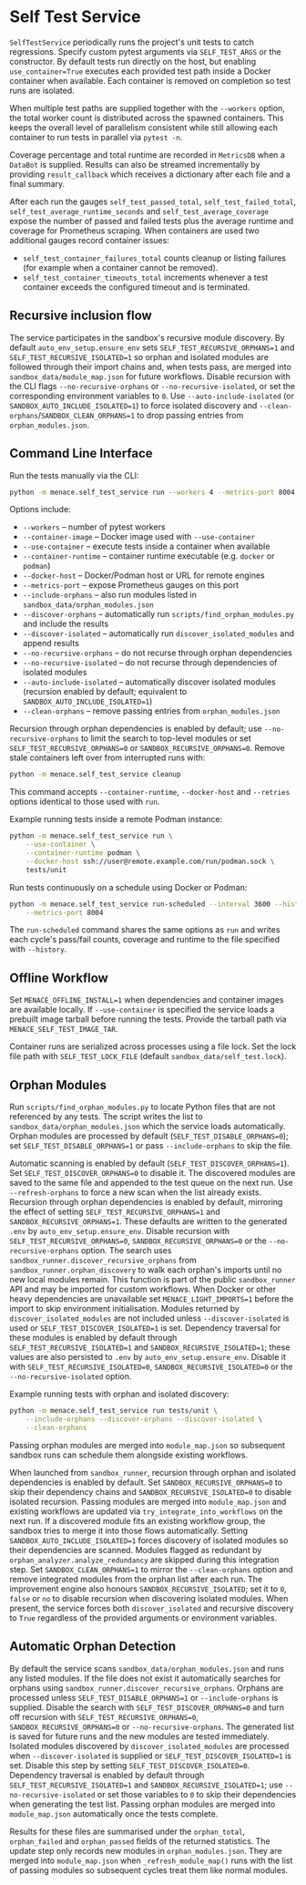 # Self Test Service

`SelfTestService` periodically runs the project's unit tests to catch regressions.
Specify custom pytest arguments via `SELF_TEST_ARGS` or the constructor. By
default tests run directly on the host, but enabling `use_container=True`
executes each provided test path inside a Docker container when available. Each
container is removed on completion so test runs are isolated.

When multiple test paths are supplied together with the `--workers` option,
the total worker count is distributed across the spawned containers.  This
keeps the overall level of parallelism consistent while still allowing each
container to run tests in parallel via `pytest -n`.

Coverage percentage and total runtime are recorded in `MetricsDB` when a
`DataBot` is supplied. Results can also be streamed incrementally by providing
`result_callback` which receives a dictionary after each file and a final
summary.

After each run the gauges `self_test_passed_total`, `self_test_failed_total`,
`self_test_average_runtime_seconds` and `self_test_average_coverage` expose the
number of passed and failed tests plus the average runtime and coverage for
Prometheus scraping. When containers are used two additional gauges record
container issues:

- `self_test_container_failures_total` counts cleanup or listing failures
  (for example when a container cannot be removed).
- `self_test_container_timeouts_total` increments whenever a test container
    exceeds the configured timeout and is terminated.

## Recursive inclusion flow

The service participates in the sandbox's recursive module discovery. By
default `auto_env_setup.ensure_env` sets `SELF_TEST_RECURSIVE_ORPHANS=1` and
`SELF_TEST_RECURSIVE_ISOLATED=1` so orphan and isolated modules are followed
through their import chains and, when tests pass, are merged into
`sandbox_data/module_map.json` for future workflows. Disable recursion with the
CLI flags `--no-recursive-orphans` or `--no-recursive-isolated`, or set the
corresponding environment variables to `0`. Use `--auto-include-isolated`
(or `SANDBOX_AUTO_INCLUDE_ISOLATED=1`) to force isolated discovery and
`--clean-orphans`/`SANDBOX_CLEAN_ORPHANS=1` to drop passing entries from
`orphan_modules.json`.

## Command Line Interface

Run the tests manually via the CLI:

```bash
python -m menace.self_test_service run --workers 4 --metrics-port 8004 tests/unit
```

Options include:

- `--workers` – number of pytest workers
- `--container-image` – Docker image used with `--use-container`
- `--use-container` – execute tests inside a container when available
- `--container-runtime` – container runtime executable (e.g. `docker` or `podman`)
- `--docker-host` – Docker/Podman host or URL for remote engines
- `--metrics-port` – expose Prometheus gauges on this port
- `--include-orphans` – also run modules listed in `sandbox_data/orphan_modules.json`
- `--discover-orphans` – automatically run `scripts/find_orphan_modules.py` and include the results
- `--discover-isolated` – automatically run `discover_isolated_modules` and append results
- `--no-recursive-orphans` – do not recurse through orphan dependencies
- `--no-recursive-isolated` – do not recurse through dependencies of isolated modules
- `--auto-include-isolated` – automatically discover isolated modules (recursion enabled by default; equivalent to `SANDBOX_AUTO_INCLUDE_ISOLATED=1`)
- `--clean-orphans` – remove passing entries from `orphan_modules.json`

Recursion through orphan dependencies is enabled by default; use
`--no-recursive-orphans` to limit the search to top-level modules or set
`SELF_TEST_RECURSIVE_ORPHANS=0` or `SANDBOX_RECURSIVE_ORPHANS=0`.
Remove stale containers left over from interrupted runs with:

```bash
python -m menace.self_test_service cleanup
```

This command accepts `--container-runtime`, `--docker-host` and `--retries`
options identical to those used with `run`.

Example running tests inside a remote Podman instance:

```bash
python -m menace.self_test_service run \
    --use-container \
    --container-runtime podman \
    --docker-host ssh://user@remote.example.com/run/podman.sock \
    tests/unit
```

Run tests continuously on a schedule using Docker or Podman:

```bash
python -m menace.self_test_service run-scheduled --interval 3600 --history test_history.json \
    --metrics-port 8004
```

The `run-scheduled` command shares the same options as `run` and writes each
cycle's pass/fail counts, coverage and runtime to the file specified with
`--history`.

## Offline Workflow

Set `MENACE_OFFLINE_INSTALL=1` when dependencies and container images are
available locally.  If `--use-container` is specified the service loads a
prebuilt image tarball before running the tests.  Provide the tarball path via
`MENACE_SELF_TEST_IMAGE_TAR`.

Container runs are serialized across processes using a file lock. Set the lock
file path with `SELF_TEST_LOCK_FILE` (default `sandbox_data/self_test.lock`).

## Orphan Modules

Run `scripts/find_orphan_modules.py` to locate Python files that are not
referenced by any tests. The script writes the list to
`sandbox_data/orphan_modules.json` which the service loads automatically. Orphan
modules are processed by default (`SELF_TEST_DISABLE_ORPHANS=0`); set
`SELF_TEST_DISABLE_ORPHANS=1` or pass `--include-orphans` to skip the file.

Automatic scanning is enabled by default (`SELF_TEST_DISCOVER_ORPHANS=1`). Set
`SELF_TEST_DISCOVER_ORPHANS=0` to disable it. The discovered modules are saved to the
same file and appended to the test queue on the next run. Use `--refresh-orphans`
to force a new scan when the list already exists. Recursion through orphan
dependencies is enabled by default, mirroring the effect of setting
`SELF_TEST_RECURSIVE_ORPHANS=1` and `SANDBOX_RECURSIVE_ORPHANS=1`. These defaults
are written to the generated `.env` by `auto_env_setup.ensure_env`. Disable
recursion with `SELF_TEST_RECURSIVE_ORPHANS=0`, `SANDBOX_RECURSIVE_ORPHANS=0`
or the `--no-recursive-orphans` option. The search uses
`sandbox_runner.discover_recursive_orphans` from `sandbox_runner.orphan_discovery`
to walk each orphan's imports until no new local modules remain. This function
is part of the public `sandbox_runner` API and may be imported for custom
workflows. When Docker or other heavy dependencies are unavailable set
`MENACE_LIGHT_IMPORTS=1` before the import to skip environment
initialisation. Modules returned by `discover_isolated_modules` are not included
unless `--discover-isolated` is used or `SELF_TEST_DISCOVER_ISOLATED=1` is set.
Dependency traversal for these modules is enabled by default through `SELF_TEST_RECURSIVE_ISOLATED=1` and
`SANDBOX_RECURSIVE_ISOLATED=1`; these values are also persisted to `.env` by
`auto_env_setup.ensure_env`. Disable it with `SELF_TEST_RECURSIVE_ISOLATED=0`,
`SANDBOX_RECURSIVE_ISOLATED=0` or the `--no-recursive-isolated` option.

Example running tests with orphan and isolated discovery:

```bash
python -m menace.self_test_service run tests/unit \
    --include-orphans --discover-orphans --discover-isolated \
    --clean-orphans
```

Passing orphan modules are merged into `module_map.json` so subsequent sandbox
runs can schedule them alongside existing workflows.

When launched from `sandbox_runner`, recursion through orphan and isolated
dependencies is enabled by default. Set `SANDBOX_RECURSIVE_ORPHANS=0` to skip
their dependency chains and `SANDBOX_RECURSIVE_ISOLATED=0` to disable isolated
recursion. Passing modules
are merged into `module_map.json` and existing workflows are updated via
`try_integrate_into_workflows` on the next run. If a discovered module fits an existing
workflow group, the sandbox tries to merge it into those flows automatically.
Setting `SANDBOX_AUTO_INCLUDE_ISOLATED=1` forces discovery of isolated modules
so their dependencies are scanned.
Modules flagged as redundant by `orphan_analyzer.analyze_redundancy` are skipped
during this integration step.
Set `SANDBOX_CLEAN_ORPHANS=1` to mirror the `--clean-orphans` option and remove
integrated modules from the orphan list after each run. The improvement engine
also honours `SANDBOX_RECURSIVE_ISOLATED`; set it to `0`, `false` or `no` to
disable recursion when discovering isolated modules. When present, the service
forces both `discover_isolated` and recursive discovery to `True` regardless of
the provided arguments or environment variables.

## Automatic Orphan Detection

By default the service scans `sandbox_data/orphan_modules.json` and runs any
listed modules. If the file does not exist it automatically searches for orphans
using `sandbox_runner.discover_recursive_orphans`. Orphans are processed unless
`SELF_TEST_DISABLE_ORPHANS=1` or `--include-orphans` is supplied. Disable the
search with `SELF_TEST_DISCOVER_ORPHANS=0` and turn off recursion with
`SELF_TEST_RECURSIVE_ORPHANS=0`, `SANDBOX_RECURSIVE_ORPHANS=0` or
`--no-recursive-orphans`. The generated list is saved for future runs and the
new modules are tested immediately. Isolated modules discovered by
`discover_isolated_modules` are processed when `--discover-isolated` is supplied
or `SELF_TEST_DISCOVER_ISOLATED=1` is set. Disable this step by setting
`SELF_TEST_DISCOVER_ISOLATED=0`. Dependency traversal is enabled by default
through `SELF_TEST_RECURSIVE_ISOLATED=1` and `SANDBOX_RECURSIVE_ISOLATED=1`;
use `--no-recursive-isolated` or set those variables to `0` to skip their
dependencies when generating the test list. Passing orphan modules are merged
into `module_map.json` automatically once the tests complete.

Results for these files are summarised under the `orphan_total`,
`orphan_failed` and `orphan_passed` fields of the returned statistics. The
update step only records new modules in `orphan_modules.json`. They are merged
into `module_map.json` when `_refresh_module_map()` runs with the list of
passing modules so subsequent cycles treat them like normal modules.
